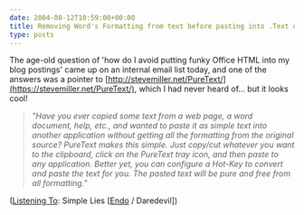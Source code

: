 ```yaml
---
date: 2004-08-12T10:59:00+00:00
title: Removing Word's Formatting from text before pasting into .Text or other apps...
type: posts
---
```

The age-old question of 'how do I avoid putting funky Office HTML into my blog postings' came up on an internal email list today, and one of the answers was a pointer to [http://stevemiller.net/PureText/](https://stevemiller.net/PureText/), which I had never heard of... but it looks cool!

> _"Have you ever copied some text from a web page, a word document, help, etc., and wanted to paste it as simple text into another application without getting all the formatting from the original source? PureText makes this simple. Just copy/cut whatever you want to the clipboard, click on the PureText tray icon, and then paste to any application. Better yet, you can configure a Hot-Key to convert and paste the text for you. The pasted text will be pure and free from all formatting."_


  ([Listening To](https://learn.microsoft.com/en-us/previous-versions/dotnet/articles/ms973230(v=msdn.10)): Simple Lies [[Endo](https://open.spotify.com/search/Endo/artists) / Daredevil])

